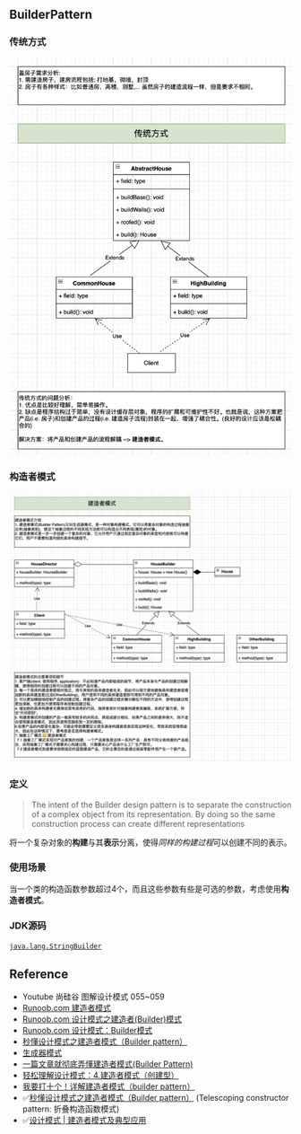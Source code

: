 ## BuilderPattern

### 传统方式
![](images/BuildHouse.Traditional.png)


### 构造者模式
![](images/BuildHouse.BuilderPattern.png)


### 定义
> The intent of the Builder design pattern is to separate the construction of a complex object from its representation. By doing so the same construction process can create different representations

将一个复杂对象的**构建**与其**表示**分离，使得*同样的构建过程*可以创建不同的表示。

### 使用场景
当一个类的构造函数参数超过4个，而且这些参数有些是可选的参数，考虑使用**构造者模式**。

### JDK源码
[`java.lang.StringBuilder`](https://github.com/openjdk/jdk17/blob/master/src/java.base/share/classes/java/lang/StringBuilder.java)


## Reference
* Youtube 尚硅谷 图解设计模式 055~059
* [Runoob.com 建造者模式](https://www.runoob.com/design-pattern/builder-pattern.html)
* [Runoob.com 设计模式之建造者(Builder)模式](https://www.runoob.com/w3cnote/builder-pattern.html)
* [Runoob.com 设计模式：Builder模式](https://www.runoob.com/w3cnote/builder-pattern-2.html)
* [秒懂设计模式之建造者模式（Builder pattern）](https://zhuanlan.zhihu.com/p/58093669)
* [生成器模式](https://refactoringguru.cn/design-patterns/builder)
* [一篇文章就彻底弄懂建造者模式(Builder Pattern)](https://www.jianshu.com/p/3d1c9ffb0a28)
* [轻松理解设计模式：4.建造者模式（创建型）](https://juejin.cn/post/7023936575541084168)
* [我要打十个！详解建造者模式（builder pattern）](https://www.cnblogs.com/happyone/p/12513098.html)
* ✅[秒懂设计模式之建造者模式（Builder pattern）](https://shusheng007.top/2020/02/16/builder-pattern/) (Telescoping constructor pattern: 折叠构造函数模式)
* ✅[设计模式 | 建造者模式及典型应用](https://juejin.cn/post/6844903678457937933)